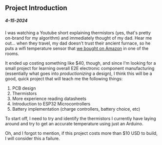 ## Project Introduction
##### 4-15-2024

I was watching a Youtube short explaining thermistors (yes, that's pretty on-brand for my algorithm) and immediately thought of my dad. Hear me out... when they travel, my dad doesn't trust their ancient furnace, so he puts a wifi temperature sensor that [we bought on Amazon](https://www.amazon.com/sspa/click?ie=UTF8&spc=MTo0ODkzNDEzMDEyOTgxMDc2OjE3MTA2OTcwNzg6c3BfYXRmOjMwMDAyNzMwMDE5MjEwMjo6MDo6&url=%2FGovee-Indoor-Temperature-Humidity-Sensor%2Fdp%2FB0872ZWV8X%2Fref%3Dsr_1_4_sspa%3Fcrid%3D3O8OT92MF9WNX%26dib%3DeyJ2IjoiMSJ9.M-kltDBG67cR7ecW92gCHCCdGqoQEjLq2ejWaFYuoYtdA-EH59ZKw8bJoBHcws2OFj0cgWRJflZHVAxyqrMul_ITpPardnizbxPtakQTc-ilViy9wdxdnoQ0InkqY2bfRp8WZSvp2_XTOAB3J39gc__BIeFqKW16_b-s1W1pEQjRjU8As_AJ2SFRWdnSGAOCgP41K73FOoQhzrsQ9NLSJP0lXjORiB291J1SUZf2fB15TDthGKlOAAJjzMPCXWPkgSM74FMTjI_eiG3dObHEFyct6sRToznnrpP2zquQy54.odpNqkuvoo3nnJK-dO3xyxRmMB97lr-FlruDfUAymgI%26dib_tag%3Dse%26keywords%3Dwifi%2Bthermometer%26qid%3D1710697078%26sprefix%3Dwifi%2Bthermo%252Caps%252C193%26sr%3D8-4-spons%26sp_csd%3Dd2lkZ2V0TmFtZT1zcF9hdGY%26psc%3D1) in one of the rooms.

It ended up costing something like $40, though, and since I'm looking for a small project for learning overall E2E electronic component manufacturing (essentially what goes into _productionizing_ a design), I think this will be a good, quick project that will teach me the following things:

1. PCB design
2. Thermistors
3. More experience reading datasheets
4. Introduction to ESP32 Microcontrollers
5. Battery implementation (charge controllers, battery choice, etc)

To start off, I need to try and identify the thermistors I currently have laying around and try to get an accurate temperature using just an Arduino.

Oh, and I forgot to mention, if this project costs more than $10 USD to build, I will consider this a failure.